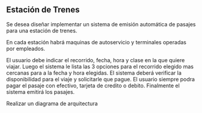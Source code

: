 <h2>Estación de Trenes</h2>
Se desea diseñar implementar un sistema de emisión automática de pasajes para una estación de trenes.

En cada estación habrá maquinas de autoservicio y terminales operadas por empleados.

El usuario debe indicar el recorrido, fecha, hora y clase en la que quiere viajar. Luego el sistema le lista las 3 opciones para el recorrido elegido mas cercanas para a la fecha y hora elegidas. El sistema deberá verificar la disponibilidad para el viaje y solicitarle que pague. El usuario siempre podra pagar el pasaje con efectivo, tarjeta de credito o debito. Finalmente el sistema emitirá los pasajes.

Realizar un diagrama de arquitectura

